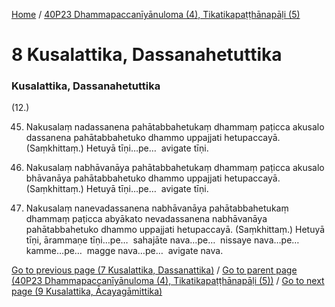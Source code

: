 
[Home](/) / [40P23 Dhammapaccanīyānuloma (4), Tikatikapaṭṭhānapāḷi (5)](/tipitaka/40P23.md)

# 8 Kusalattika, Dassanahetuttika

### Kusalattika, Dassanahetuttika

(12.)

45. Nakusalaṃ nadassanena pahātabbahetukaṃ dhammaṃ paṭicca akusalo dassanena pahātabbahetuko dhammo uppajjati hetupaccayā. (Saṃkhittaṃ.) Hetuyā tīṇi…pe…  avigate tīṇi.

46. Nakusalaṃ nabhāvanāya pahātabbahetukaṃ dhammaṃ paṭicca akusalo bhāvanāya pahātabbahetuko dhammo uppajjati hetupaccayā. (Saṃkhittaṃ.) Hetuyā tīṇi…pe…  avigate tīṇi.

47. Nakusalaṃ nanevadassanena nabhāvanāya pahātabbahetukaṃ dhammaṃ paṭicca abyākato nevadassanena nabhāvanāya pahātabbahetuko dhammo uppajjati hetupaccayā. (Saṃkhittaṃ.) Hetuyā tīṇi, ārammaṇe tīṇi…pe…  sahajāte nava…pe…  nissaye nava…pe…  kamme…pe…  magge nava…pe…  avigate nava.

[Go to previous page (7 Kusalattika, Dassanattika)](/tipitaka/40P23/7.md) / [Go to parent page (40P23 Dhammapaccanīyānuloma (4), Tikatikapaṭṭhānapāḷi (5))](/tipitaka/40P23/0.md) / [Go to next page (9 Kusalattika, Ācayagāmittika)](/tipitaka/40P23/9.md)


